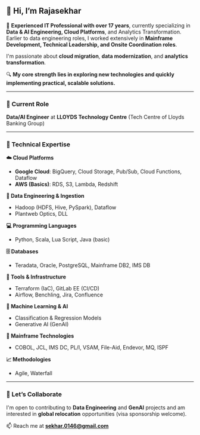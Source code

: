 ## 👋 Hi, I’m Rajasekhar

🎯 **Experienced IT Professional with over 17 years**, currently specializing in **Data & AI Engineering, Cloud Platforms**, and Analytics Transformation.
Earlier to data engineering roles, I worked extensively in **Mainframe Development, Technical Leadership, and Onsite Coordination roles**.

I'm passionate about **cloud migration**, **data modernization**, and **analytics transformation**. 

🔍 **My core strength lies in exploring new technologies and quickly implementing practical, scalable solutions.**

---

### 💼 Current Role  
**Data/AI Engineer** at **LLOYDS Technology Centre** (Tech Centre of Lloyds Banking Group)

---

### 🧰 Technical Expertise  

**☁️ Cloud Platforms**  
- **Google Cloud**: BigQuery, Cloud Storage, Pub/Sub, Cloud Functions, Dataflow  
- **AWS (Basics)**: RDS, S3, Lambda, Redshift  

**🔄 Data Engineering & Ingestion**  
- Hadoop (HDFS, Hive, PySpark), Dataflow  
- Plantweb Optics, DLL  

**💻 Programming Languages**  
- Python, Scala, Lua Script, Java (basic)  

**🗄️ Databases**  
- Teradata, Oracle, PostgreSQL, Mainframe DB2, IMS DB  

**🔧 Tools & Infrastructure**  
- Terraform (IaC), GitLab EE (CI/CD)  
- Airflow, Benchling, Jira, Confluence  

**🧠 Machine Learning & AI**  
- Classification & Regression Models  
- Generative AI (GenAI)  

**💾 Mainframe Technologies**  
- COBOL, JCL, IMS DC, PL/I, VSAM, File-Aid, Endevor, MQ, ISPF  

**📈 Methodologies**  
- Agile, Waterfall

---

### 🤝 Let’s Collaborate  
I'm open to contributing to **Data Engineering** and **GenAI** projects and am interested in **global relocation** opportunities (visa sponsorship welcome).

📫 Reach me at **sekhar.0146@gmail.com** 
